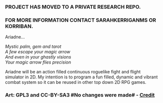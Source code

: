 ### PROJECT HAS MOVED TO A PRIVATE RESEARCH REPO. 
### FOR MORE INFORMATION CONTACT SARAHKERRIGANMS OR KORRIBAN.

Ariadne...

*Mystic palm, gem and tarot*<br />
*A few escape your magic arrow*<br />
*And even in your ghastly visions*<br />
*Your magic arrow flies precision*<br />

Ariadne will be an action filled continuous roguelike fight and flight simulator in 2D.
My intention is to program a fun filled, dynamic and vibrant combat system so it can be reused in other top down 2D RPG games.

### Art: GPL3 and CC-BY-SA3 #No changes were made# - [Credit](https://github.com/Gaurav0)
